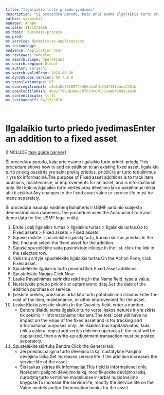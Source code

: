 ```yaml
--- 
title: "Ilgalaikio turto priedo įvedimas"
description: "Ši procedūra parodo, kaip prie esamo ilgalaikio turto pridėti priedą."
author: saraschi2
manager: AnnBe
ms.date: 11/14/2016
ms.topic: business-process
ms.prod: 
ms.service: dynamics-ax-applications
ms.technology: 
audience: Application User
ms.reviewer: twheeloc
ms.search.scope: Operations
ms.search.region: Global
ms.author: saraschi
ms.search.validFrom: 2016-06-30
ms.dyn365.ops.version: AX 7.0.0
ms.translationtype: HT
ms.sourcegitcommit: a8b5a5af5108744406a3d2fb84d7151baea2481b
ms.openlocfilehash: 4b8277073810e678fd7d4c76371eeb4709ece020
ms.contentlocale: lt-lt
ms.lasthandoff: 04/13/2018

---
```

# <a name="enter-an-addition-to-a-fixed-asset"></a><span data-ttu-id="f426f-103">Ilgalaikio turto priedo įvedimas</span><span class="sxs-lookup"><span data-stu-id="f426f-103">Enter an addition to a fixed asset</span></span>

[!INCLUDE [task guide banner](../../includes/task-guide-banner.md)]

<span data-ttu-id="f426f-104">Ši procedūra parodo, kaip prie esamo ilgalaikio turto pridėti priedą.</span><span class="sxs-lookup"><span data-stu-id="f426f-104">This procedure shows how to add an addition to an existing fixed asset.</span></span> <span data-ttu-id="f426f-105">Ilgalaikio turto priedų paskirtis yra sekti prekių priedus, priežiūrą ar turto tobulinimus ir yra tik informacinė.</span><span class="sxs-lookup"><span data-stu-id="f426f-105">The purpose of Fixed asset additions is to track item additions, maintenance, or improvements for an asset, and is informational only.</span></span> <span data-ttu-id="f426f-106">Bet kokius ilgalaikio turto vertės arba dėvėjimo laiko pakeitimus reikia atlikti atskirai.</span><span class="sxs-lookup"><span data-stu-id="f426f-106">Any changes to the fixed asset value or service life must be made separately.</span></span>   



<span data-ttu-id="f426f-107">Ši procedūra naudoja vaidmenį Buhalteris ir USMF juridinio subjekto demonstracinius duomenis.</span><span class="sxs-lookup"><span data-stu-id="f426f-107">The procedure uses the Accountant role and demo data for the USMF legal entity.</span></span>

1. <span data-ttu-id="f426f-108">Eikite į dalį Ilgalaikis turtas > Ilgalaikis turtas > Ilgalaikis turtas.</span><span class="sxs-lookup"><span data-stu-id="f426f-108">Go to Fixed assets > Fixed assets > Fixed assets.</span></span>
2. <span data-ttu-id="f426f-109">Sąraše raskite ir pasirinkite ilgalaikį turtą, kuriam skirtas priedas.</span><span class="sxs-lookup"><span data-stu-id="f426f-109">In the list, find and select the fixed asset for the addition.</span></span>
3. <span data-ttu-id="f426f-110">Sąraše spustelėkite saitą pasirinktoje eilutėje.</span><span class="sxs-lookup"><span data-stu-id="f426f-110">In the list, click the link in the selected row.</span></span>
4. <span data-ttu-id="f426f-111">Veiksmų srityje spustelėkite Ilgalaikis turtas.</span><span class="sxs-lookup"><span data-stu-id="f426f-111">On the Action Pane, click Fixed asset.</span></span>
5. <span data-ttu-id="f426f-112">Spustelėkite Ilgalaikio turto priedai.</span><span class="sxs-lookup"><span data-stu-id="f426f-112">Click Fixed asset additions.</span></span>
6. <span data-ttu-id="f426f-113">Spustelėkite Naujas.</span><span class="sxs-lookup"><span data-stu-id="f426f-113">Click New.</span></span>
7. <span data-ttu-id="f426f-114">Lauke Pavadinimas surinkite reikšmę.</span><span class="sxs-lookup"><span data-stu-id="f426f-114">In the Name field, type a value.</span></span>
8. <span data-ttu-id="f426f-115">Nustatykite priedo pirkimo ar aptarnavimo datą.</span><span class="sxs-lookup"><span data-stu-id="f426f-115">Set the date of the addition purchase or service.</span></span>
9. <span data-ttu-id="f426f-116">Įveskite prekės, priežiūros arba kito turto patobulinimo išlaidas.</span><span class="sxs-lookup"><span data-stu-id="f426f-116">Enter the cost of the item, maintenance, or other improvement for the asset.</span></span>
10. <span data-ttu-id="f426f-117">Lauke Kiekis įveskite skaičių.</span><span class="sxs-lookup"><span data-stu-id="f426f-117">In the Quantity field, enter a number.</span></span>
    * <span data-ttu-id="f426f-118">Bendra išlaidų suma ilgalaikio turto vertei įtakos neturės ir yra skirta tik sekimo ir informaciniams tikslams.</span><span class="sxs-lookup"><span data-stu-id="f426f-118">The total cost will have no impact on the value of the fixed asset and is for tracking and informational purposes only.</span></span> <span data-ttu-id="f426f-119">Jei išlaidos bus kapitalizuotos, tada reikia atskirai registruoti vertės didinimo operaciją.</span><span class="sxs-lookup"><span data-stu-id="f426f-119">If the cost will be capitalized, then a write-up adjustment transaction must be posted separately.</span></span>  
11. <span data-ttu-id="f426f-120">Spustelėkite skirtuką Bendra.</span><span class="sxs-lookup"><span data-stu-id="f426f-120">Click the General tab.</span></span>
    * <span data-ttu-id="f426f-121">Jei priedas pailgina turto dėvėjimo laiką, nustatykite Pailgina dėvėjimo laiką.</span><span class="sxs-lookup"><span data-stu-id="f426f-121">Set Increases service life if the addition increases the service life of the asset.</span></span>  
    * <span data-ttu-id="f426f-122">Šis laukas skirtas tik informacijai.</span><span class="sxs-lookup"><span data-stu-id="f426f-122">This field is informational only.</span></span> <span data-ttu-id="f426f-123">Norėdami pailginti dėvėjimo laiką, modifikuokite dėvėjimo laiką, nurodytą turto vertinimo modeliuose ir (arba) nusidėvėjimo knygose.</span><span class="sxs-lookup"><span data-stu-id="f426f-123">To increase the service life, modify the Service life on the Value models and/or Depreciation books for the asset.</span></span>  


